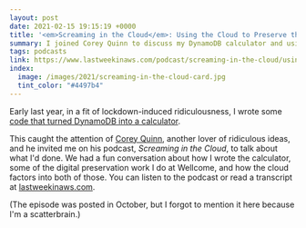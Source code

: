 ```yaml
---
layout: post
date: 2021-02-15 19:15:19 +0000
title: '<em>Screaming in the Cloud</em>: Using the Cloud to Preserve the Future'
summary: I joined Corey Quinn to discuss my DynamoDB calculator and using the cloud to preserve digital collections.
tags: podcasts
link: https://www.lastweekinaws.com/podcast/screaming-in-the-cloud/using-the-cloud-to-preserve-the-future-with-alex-chan/
index:
  image: /images/2021/screaming-in-the-cloud-card.jpg
  tint_color: "#4497b4"
---
```


Early last year, in a fit of lockdown-induced ridiculousness, I wrote some [code that turned DynamoDB into a calculator](/2020/04/using-dynamodb-as-a-calculator/).

This caught the attention of [Corey Quinn](https://twitter.com/quinnypig), another lover of ridiculous ideas, and he invited me on his podcast, *Screaming in the Cloud*, to talk about what I'd done.
We had a fun conversation about how I wrote the calculator, some of the digital preservation work I do at Wellcome, and how the cloud factors into both of those.
You can listen to the podcast or read a transcript at [lastweekinaws.com](https://www.lastweekinaws.com/podcast/screaming-in-the-cloud/using-the-cloud-to-preserve-the-future-with-alex-chan/).

(The episode was posted in October, but I forgot to mention it here because I'm a scatterbrain.)
